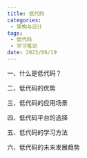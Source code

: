 ```yaml
---
title: 低代码
categories:
 - 架构与设计
tags:
 - 低代码
 - 学习笔记
date: 2023/06/19
---
```


一、什么是低代码？

二、低代码的优势

三、低代码的应用场景

四、低代码平台的选择

五、低代码的学习方法

六、低代码的未来发展趋势